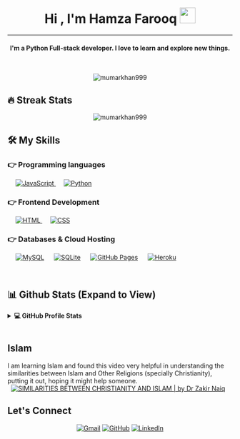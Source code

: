 
<h1 align="center">Hi , I'm Hamza Farooq <img src="https://media.giphy.com/media/hvRJCLFzcasrR4ia7z/giphy.gif" width="35"></h1>
<hr/>
<h4 align="center">I'm a Python Full-stack developer. I love to learn and explore new things.</h4>
<br>
<p align="center"> <img src="https://komarev.com/ghpvc/?username=mumarkhan999&label=Profile%20views&color=0e75b6&style=plastic" alt="mumarkhan999" /> </p>

## 🔥 Streak Stats
<p align="center"><img src="https://github-readme-streak-stats.herokuapp.com/?user=mumarkhan999&theme=algolia" alt="mumarkhan999"  /></p>


## 🛠️ My Skills

### 👉 Programming languages

<p align="left">
  &emsp;
  <a href="https://developer.mozilla.org/en-US/docs/Web/JavaScript" target="_blank">
     <img alt="JavaScript" src="https://img.shields.io/badge/JavaScript%20-%23F7DF1E.svg?logo=javascript&logoColor=black">
   </a>
  &emsp;
   <a href="https://www.python.org" target="_blank">
    <img alt="Python" src="https://img.shields.io/badge/Python%20-%2314354C.svg?logo=python&logoColor=white">
  </a>
</p>

### 👉 Frontend Development
<p align="left">
  &emsp;
  <a href="https://www.w3.org/html/" target="_blank">
   <img alt="HTML" src="https://img.shields.io/badge/HTML5%20-%23E34F26.svg?logo=html5&logoColor=white">
  </a>
  &emsp;
  <a href="https://www.w3schools.com/css/" target="_blank">
    <img alt="CSS" src="https://img.shields.io/badge/CSS%20-%231572B6.svg?logo=css3&logoColor=white">
  </a>
</p>

### 👉 Databases & Cloud Hosting
<p align="left">
  &emsp;
    <a href="https://www.mysql.com/"><img alt="MySQL" src="https://img.shields.io/badge/MySQL-%2300f.svg?style=flat&llogo=mysql&logoColor=white"></a>
  &emsp;
    <a href="https://www.sqlite.org/"><img alt="SQLite" src ="https://img.shields.io/badge/sqlite-%2307405e.svg?style=flat&logo=sqlite&logoColor=white"/></a>
  &emsp;
    <a href="https://www.github.com"><img alt="GitHub Pages" src="https://img.shields.io/badge/GitHub%20Pages-%23327FC7.svg?style=flat&llogo=github&logoColor=white"></a>
  &emsp;
    <a href="https://www.heroku.com/"><img alt="Heroku" src="https://img.shields.io/badge/Heroku%20-%23430098.svg?logo=heroku&logoColor=white"></a>
 </p>

<br/>

## 📊 Github Stats (Expand to View)


<details>
  <summary><b>💻 GitHub Profile Stats</b></summary>
  <br/>
  <p align="center">
    <a href="https://github.com/anuraghazra/github-readme-stats"><img alt="Hamza Farooq's Github Stats" src="https://github-readme-stats.vercel.app/api?username=hamzaibnfarooq&show_icons=true&count_private=true&theme=algolia" height="192px"/></a>
<br/>
  &nbsp;
	  <img src="https://github-readme-stats.vercel.app/api/top-langs?username=hamzaibnfarooq&show_icons=true&locale=en&layout=compact&theme=algolia" alt="hamzaibnfarooq" height="192px"/>
  <br/>
  <b>Note:</b> Top languages is only a metric of the languages my public code consists of and doesn't reflect experience or skill level.
  </p>
</details>
<br/>

## Islam
I am learning Islam and found this video very helpful in understanding the similarities between Islam and Other Religions (specially Christianity), putting it out, hoping it might help someone.
<br/>
  &nbsp;
<a href="https://www.youtube.com/watch?v=XcVrZQkwZMo"><img alt="SIMILARITIES BETWEEN CHRISTIANITY AND ISLAM | by Dr Zakir Naiq" title="SIMILARITIES BETWEEN CHRISTIANITY AND ISLAM | by Dr Zakir Naiq"/></a>

## Let's Connect
<p align="center">
	<a href="mailto:hamzaibnfarooq@gmail.com"><img src="https://img.icons8.com/bubbles/50/000000/gmail.png" alt="Gmail"/></a>
	<a href="https://github.com/hamzaibnfarooq"><img src="https://img.icons8.com/bubbles/50/000000/github.png" alt="GitHub"/></a>
	<a href="https://linkedin.com/in/hamzaibnfarooq"><img src="https://img.icons8.com/bubbles/50/000000/linkedin.png" alt="LinkedIn"/></a>
</p>

